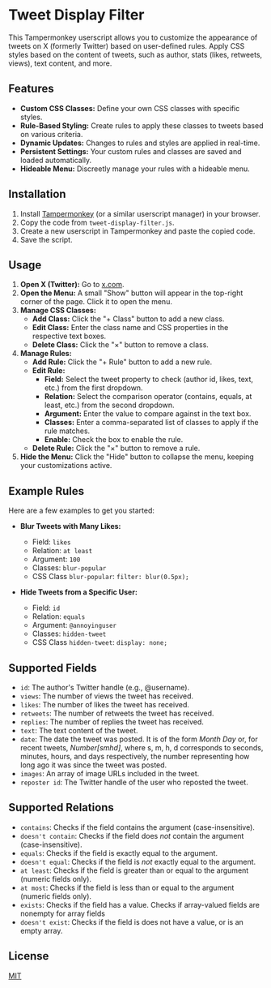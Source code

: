# Tweet Display Filter

This Tampermonkey userscript allows you to customize the appearance of tweets on X (formerly Twitter) based on user-defined rules.  Apply CSS styles based on the content of tweets, such as author, stats (likes, retweets, views), text content, and more.

## Features

* **Custom CSS Classes:** Define your own CSS classes with specific styles.
* **Rule-Based Styling:** Create rules to apply these classes to tweets based on various criteria.
* **Dynamic Updates:**  Changes to rules and styles are applied in real-time.
* **Persistent Settings:** Your custom rules and classes are saved and loaded automatically.
* **Hideable Menu:**  Discreetly manage your rules with a hideable menu.

## Installation

1. Install [Tampermonkey](https://www.tampermonkey.net/) (or a similar userscript manager) in your browser.
2. Copy the code from `tweet-display-filter.js`.
3. Create a new userscript in Tampermonkey and paste the copied code.
4. Save the script.

## Usage

1. **Open X (Twitter):** Go to [x.com](https://x.com).
2. **Open the Menu:** A small "Show" button will appear in the top-right corner of the page. Click it to open the menu.
3. **Manage CSS Classes:**
    * **Add Class:** Click the "+ Class" button to add a new class.
    * **Edit Class:** Enter the class name and CSS properties in the respective text boxes.
    * **Delete Class:** Click the "×" button to remove a class.
4. **Manage Rules:**
    * **Add Rule:** Click the "+ Rule" button to add a new rule.
    * **Edit Rule:**  
        * **Field:** Select the tweet property to check (author id, likes, text, etc.) from the first dropdown.
        * **Relation:** Select the comparison operator (contains, equals, at least, etc.) from the second dropdown.
        * **Argument:** Enter the value to compare against in the text box.
        * **Classes:**  Enter a comma-separated list of classes to apply if the rule matches.
        * **Enable:** Check the box to enable the rule.
    * **Delete Rule:** Click the "×" button to remove a rule.
5. **Hide the Menu:** Click the "Hide" button to collapse the menu, keeping your customizations active.


## Example Rules

Here are a few examples to get you started:

* **Blur Tweets with Many Likes:**
    * Field: `likes`
    * Relation: `at least`
    * Argument: `100`
    * Classes: `blur-popular`
    * CSS Class `blur-popular`: `filter: blur(0.5px);`

* **Hide Tweets from a Specific User:**
    * Field: `id`
    * Relation: `equals`
    * Argument: `@annoyinguser`
    * Classes: `hidden-tweet`
    * CSS Class `hidden-tweet`: `display: none;`


## Supported Fields

* `id`: The author's Twitter handle (e.g., @username).
* `views`: The number of views the tweet has received.
* `likes`: The number of likes the tweet has received.
* `retweets`: The number of retweets the tweet has received.
* `replies`: The number of replies the tweet has received.
* `text`: The text content of the tweet.
* `date`: The date the tweet was posted. It is of the form *Month Day* or, for recent tweets, *Number[smhd]*, where s, m, h, d corresponds to seconds, minutes, hours, and days respectively, the number representing how long ago it was since the tweet was posted.
* `images`:  An array of image URLs included in the tweet.
* `reposter id`:  The Twitter handle of the user who reposted the tweet.


## Supported Relations

* `contains`: Checks if the field contains the argument (case-insensitive).
* `doesn't contain`: Checks if the field does *not* contain the argument (case-insensitive).
* `equals`: Checks if the field is exactly equal to the argument.
* `doesn't equal`: Checks if the field is *not* exactly equal to the argument.
* `at least`: Checks if the field is greater than or equal to the argument (numeric fields only).
* `at most`: Checks if the field is less than or equal to the argument (numeric fields only).
* `exists`: Checks if the field has a value. Checks if array-valued fields are nonempty for array fields
* `doesn't exist`: Checks if the field is does not have a value, or is an empty array.

## License

[MIT](LICENSE)